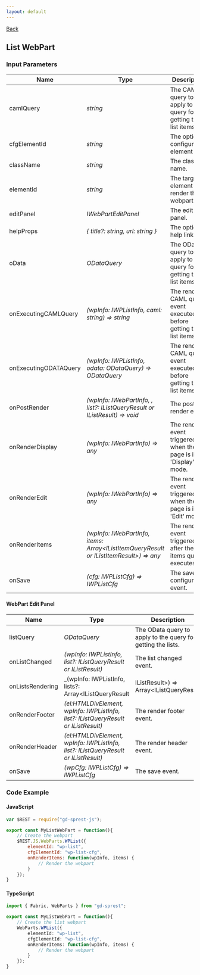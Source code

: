 ```yaml
---
layout: default
---
```

[Back](/js/webparts)
## List WebPart
### Input Parameters

| Name | Type | Description |
| --- | --- | --- |
| camlQuery | _string_ | The CAML query to apply to the query for getting the list items. |
| cfgElementId | _string_ | The optional configuration element id |
| className | _string_ | The class name. |
| elementId | _string_ | The target element id to render the webpart to |
| editPanel | _IWebPartEditPanel_ | The edit panel. |
| helpProps | _{ title?: string, url: string }_ | The optional help link. | listQuery | _ODataQuery_ | The OData query to apply to the query for getting the list. |
| oData | _ODataQuery_ | The OData query to apply to the query for getting the list items. |
| onExecutingCAMLQuery | _(wpInfo: IWPListInfo, caml: string) => string_ | The render CAML query event executed before getting the list items. | 
| onExecutingODATAQuery | _(wpInfo: IWPListInfo, odata: ODataQuery) => ODataQuery_ | The render CAML query event executed before getting the list items. |
| onPostRender | _(wpInfo: IWebPartInfo, , list?: IListQueryResult or IListResult) => void_ | The post render event. |
| onRenderDisplay | _(wpInfo: IWebPartInfo) => any_ | The render event triggered when the page is in 'Display' mode. |
| onRenderEdit | _(wpInfo: IWebPartInfo) => any_ | The render event triggered when the page is in 'Edit' mode. |
| onRenderItems | _(wpInfo: IWebPartInfo, items: Array&lt;IListItemQueryResult or IListItemResult&gt;) => any_ | The render event triggered after the items query executes. |
| onSave | _(cfg: IWPListCfg) => IWPListCfg_ | The save configuration event. |

#### WebPart Edit Panel

| Name | Type | Description |
| --- | --- | --- |
| listQuery | _ODataQuery_ | The OData query to apply to the query for getting the lists. |
| onListChanged | _(wpInfo: IWPListInfo, list?: IListQueryResult or IListResult)_ | The list changed event. |
| onListsRendering | _(wpInfo: IWPListInfo, lists?: Array&lt;IListQueryResult | IListResult&gt;) => Array&lt;IListQueryResult | IListResult&gt;_ | The lists rendering event. |
| onRenderFooter | _(el:HTMLDivElement, wpInfo: IWPListInfo, list?: IListQueryResult or IListResult)_ | The render footer event. |
| onRenderHeader | _(el:HTMLDivElement, wpInfo: IWPListInfo, list?: IListQueryResult or IListResult)_ | The render header event. |
| onSave | _(wpCfg: IWPListCfg) => IWPListCfg_ | The save event. |

### Code Example
#### JavaScript
```js
var $REST = require("gd-sprest-js");

export const MyListWebPart = function(){
    // Create the webpart
    $REST.JS.WebParts.WPList({
        elementId: "wp-list",
        cfgElementId: "wp-list-cfg",
        onRenderItems: function(wpInfo, items) {
            // Render the webpart
        }
    });
}
```
#### TypeScript
```ts
import { Fabric, WebParts } from "gd-sprest";

export const MyListWebPart = function(){
    // Create the list webpart
    WebParts.WPList({
        elementId: "wp-list",
        cfgElementId: "wp-list-cfg",
        onRenderItems: function(wpInfo, items) {
            // Render the webpart
        }
    });
}
```